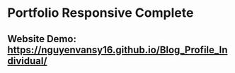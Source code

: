 # Portfolio Responsive Complete
## Website Demo: https://nguyenvansy16.github.io/Blog_Profile_Individual/
